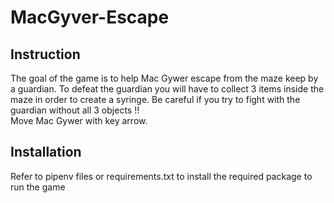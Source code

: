 # MacGyver-Escape
## Instruction
The goal of the game is to help Mac Gywer escape from the maze keep by a guardian.
To defeat the guardian you will have to collect 3 items inside the maze in order to create a syringe.
Be careful if you try to fight with the guardian without all 3 objects !!  
Move Mac Gywer with key arrow.
## Installation
Refer to pipenv files or requirements.txt to install the required package to run the game